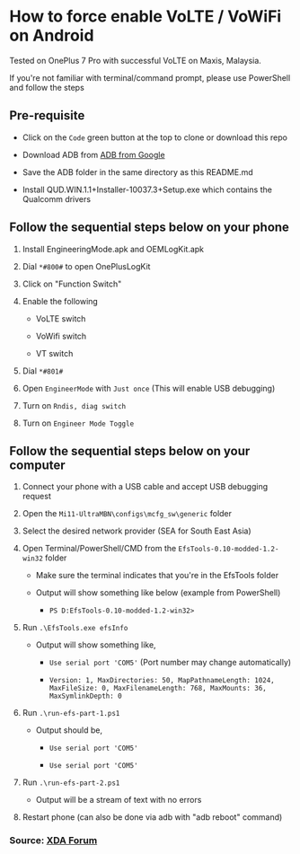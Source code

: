# How to force enable VoLTE / VoWiFi on Android

Tested on OnePlus 7 Pro with successful VoLTE on Maxis, Malaysia.

If you're not familiar with terminal/command prompt, please use PowerShell and follow the steps

## Pre-requisite

-   Click on the `Code` green button at the top to clone or download this repo

-   Download ADB from [ADB from Google](https://developer.android.com/studio/releases/platform-tools)

-   Save the ADB folder in the same directory as this README.md

-   Install QUD.WIN.1.1+Installer-10037.3+Setup.exe which contains the Qualcomm drivers

## Follow the sequential steps below on your phone

1. Install EngineeringMode.apk and OEMLogKit.apk

2. Dial `*#800#` to open OnePlusLogKit

3. Click on "Function Switch"

4. Enable the following

    - VoLTE switch

    - VoWifi switch

    - VT switch

5. Dial `*#801#`

6. Open `EngineerMode` with `Just once` (This will enable USB debugging)

7. Turn on `Rndis, diag switch`

8. Turn on `Engineer Mode Toggle`

## Follow the sequential steps below on your computer

1. Connect your phone with a USB cable and accept USB debugging request

2. Open the `Mi11-UltraMBN\configs\mcfg_sw\generic` folder

3. Select the desired network provider (SEA for South East Asia)

4. Open Terminal/PowerShell/CMD from the `EfsTools-0.10-modded-1.2-win32` folder

    - Make sure the terminal indicates that you're in the EfsTools folder

    - Output will show something like below (example from PowerShell)

        - `PS D:EfsTools-0.10-modded-1.2-win32>`

5. Run `.\EfsTools.exe efsInfo`

    - Output will show something like,

        - `Use serial port 'COM5'` (Port number may change automatically)

        - `Version: 1, MaxDirectories: 50, MapPathnameLength: 1024, MaxFileSize: 0, MaxFilenameLength: 768, MaxMounts: 36, MaxSymlinkDepth: 0`

6. Run `.\run-efs-part-1.ps1`

    - Output should be,

        - `Use serial port 'COM5'`

        - `Use serial port 'COM5'`

7. Run `.\run-efs-part-2.ps1`

    - Output will be a stream of text with no errors

8. Restart phone (can also be done via adb with "adb reboot" command)

### Source: [XDA Forum](https://forum.xda-developers.com/t/guide-activate-volte-vowifi-oos-11-ob1-ob2.4223967/)
